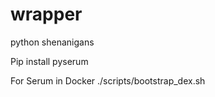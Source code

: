 # wrapper
python shenanigans 

Pip install pyserum

For Serum in Docker
./scripts/bootstrap_dex.sh

